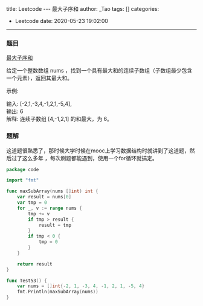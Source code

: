 title: Leetcode --- 最大子序和
author: _Tao
tags: []
categories:
  - Leetcode
date: 2020-05-23 19:02:00
---
### 题目

[最大子序和](https://leetcode-cn.com/problems/maximum-subarray/)


给定一个整数数组 nums ，找到一个具有最大和的连续子数组（子数组最少包含一个元素），返回其最大和。

示例:
>
输入: [-2,1,-3,4,-1,2,1,-5,4],<br/>
输出: 6 <br/>
解释: 连续子数组 [4,-1,2,1] 的和最大，为 6。<br/>

<!-- more -->

### 题解

这道题很熟悉了，那时候大学时候在mooc上学习数据结构时就讲到了这道题，然后过了这么多年 ，每次刷题都能遇到，使用一个for循环就搞定。
```go
package code

import "fmt"

func maxSubArray(nums []int) int {
	var result = nums[0]
	var tmp = 0
	for _, v := range nums {
		tmp += v
		if tmp > result {
			result = tmp
		}
		if tmp < 0 {
			tmp = 0
		}
	}

	return result
}

func Test53() {
	var nums = []int{-2, 1, -3, 4, -1, 2, 1, -5, 4}
	fmt.Println(maxSubArray(nums))
}

```